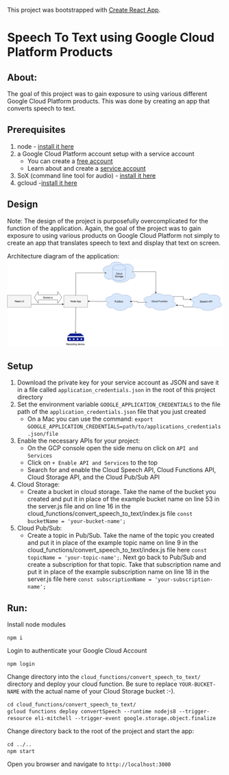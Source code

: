 This project was bootstrapped with [Create React App](https://github.com/facebook/create-react-app).

# Speech To Text using Google Cloud Platform Products


## About:
The goal of this project was to gain exposure to using various different Google Cloud Platform
products. This was done by creating an app that converts speech to text.

## Prerequisites
1. node - [install it here](https://nodejs.org/en/)
2. a Google Cloud Platform account setup with a service account
    * You can create a [free account](https://cloud.google.com/free/)
    * Learn about and create a [service account](https://cloud.google.com/iam/docs/creating-managing-service-accounts)
3. SoX (command line tool for audio) - [install it here](http://sox.sourceforge.net/)
4. gcloud -[install it here](https://cloud.google.com/sdk/docs/downloads-interactive)

## Design
Note: The design of the project is purposefully overcomplicated for the function of the application. Again, the goal of the project was to gain exposure to using various products on Google Cloud Platform not simply to create an app that translates speech to text and display that text on screen.

Architecture diagram of the application:
![](https://github.com/elishuwon-mitchell/RaspberryPiSpeechToText/blob/master/app_architecture.png)

## Setup
1. Download the private key for your service account as JSON and save it in a file called `application_credentials.json` in the root of this project directory
2. Set the environment variable `GOOGLE_APPLICATION_CREDENTIALS` to the file path of the `application_credentials.json` file that you just created
    * On a Mac you can use the command: ```export GOOGLE_APPLICATION_CREDENTIALS=path/to/applications_credentials.json/file```
3. Enable the necessary APIs for your project:
    * On the GCP console open the side menu on click on `API and Services`
    * Click on `+ Enable API and Services` to the top
    * Search for and enable the Cloud Speech API, Cloud Functions API, Cloud Storage API, and the Cloud Pub/Sub API
4. Cloud Storage:
    * Create a bucket in cloud storage. Take the name of the bucket you created and put it in place of the example bucket name on line 53 in the server.js file and on line 16 in the cloud_functions/convert_speech_to_text/index.js file ```const bucketName = 'your-bucket-name';```
5. Cloud Pub/Sub:
    * Create a topic in Pub/Sub. Take the name of the topic you created and put it in place of the example topic name on line 9 in the cloud_functions/convert_speech_to_text/index.js file here ```const topicName = 'your-topic-name';```. Next go back to Pub/Sub and create a subscription for that topic. Take that subscription name and put it in place of the example subscription name on line 18 in the server.js file here ```const subscriptionName = 'your-subscription-name';``` 


## Run:
Install node modules
```
npm i
```

Login to authenticate your Google Cloud Account 
```
npm login
```

Change directory into the `cloud_functions/convert_speech_to_text/` directory and deploy your cloud function. Be sure to replace `YOUR-BUCKET-NAME` with the actual name of your Cloud Storage bucket :-).
```
cd cloud_functions/convert_speech_to_text/
gcloud functions deploy convertSpeech --runtime nodejs8 --trigger-resource eli-mitchell --trigger-event google.storage.object.finalize
```

Change directory back to the root of the project and start the app:
```
cd ../..
npm start
```

Open you browser and navigate to `http://localhost:3000`
